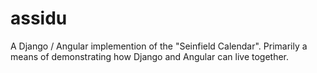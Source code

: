 assidu
======

A Django / Angular implemention of the "Seinfield Calendar". Primarily a means of demonstrating how Django and Angular can live together.
